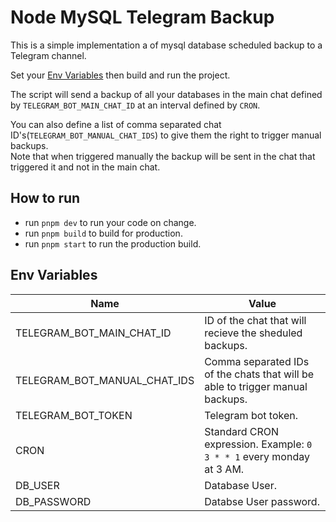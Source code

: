 # Node MySQL Telegram Backup

This is a simple implementation a of mysql database scheduled backup to a Telegram channel.

Set your [Env Variables](#env-variables) then build and run the project.

The script will send a backup of all your databases in the main chat defined by `TELEGRAM_BOT_MAIN_CHAT_ID` at an interval defined by `CRON`.

You can also define a list of comma separated chat ID's(`TELEGRAM_BOT_MANUAL_CHAT_IDS`) to give them the right to trigger manual backups.  
Note that when triggered manually the backup will be sent in the chat that triggered it and not in the main chat.

## How to run

- run `pnpm dev` to run your code on change.
- run `pnpm build` to build for production.
- run `pnpm start` to run the production build.

## Env Variables

| Name                         | Value                                                                         |
| ---------------------------- | ----------------------------------------------------------------------------- |
| TELEGRAM_BOT_MAIN_CHAT_ID    | ID of the chat that will recieve the sheduled backups.                        |
| TELEGRAM_BOT_MANUAL_CHAT_IDS | Comma separated IDs of the chats that will be able to trigger manual backups. |
| TELEGRAM_BOT_TOKEN           | Telegram bot token.                                                           |
| CRON                         | Standard CRON expression. Example: `0 3 * * 1` every monday at 3 AM.          |
| DB_USER                      | Database User.                                                                |
| DB_PASSWORD                  | Databse User password.                                                        |
